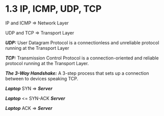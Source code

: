 # 1.3 IP, ICMP, UDP, TCP

IP and ICMP => Network Layer

UDP and TCP => Transport Layer



**_UDP:_** User Datagram Protocol is a connectionless and unreliable protocol running at the Transport Layer

**_TCP:_** Transmission Control Protocol is a connection-oriented and reliable protocol running at the Transport Layer.

**_The 3-Way Handshake:_** A 3-step process that sets up a connection between to devices speaking TCP.

**_Laptop_**         SYN  =>                           **_Server_**

**_Laptop_**          <=  SYN-ACK                **_Server_**

**_Laptop_**           ACK  =>                        **_Server_**

 